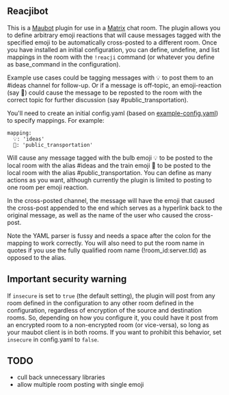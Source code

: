 ## Reacjibot
This is a [Maubot](https://github.com/maubot/maubot) plugin for use in a [Matrix](https://matrix.org/) chat room. The plugin allows you to define arbitrary emoji reactions that will cause messages tagged with the specified emoji to be automatically cross-posted to a different room. Once you have installed an initial configuration, you can define, undefine, and list mappings in the room with the `!reacji` command (or whatever you define as base_command in the configuration).

Example use cases could be tagging messages with :bulb: to post them to an #ideas channel for follow-up. Or if a message is off-topic, an emoji-reaction (say :train:) could cause the message to be reposted to the room with the correct topic for further discussion (say #public_transportation).

You'll need to create an initial config.yaml (based on [example-config.yaml](example-config.yaml)) to specify mappings. For example:
```
mapping:
  💡: 'ideas'
  🚋: 'public_transportation'
```
Will cause any message tagged with the bulb emoji :bulb: to be posted to the local room with the alias #ideas and the train emoji :train: to be posted to the local room with the alias #public_transportation. You can define as many actions as you want, although currently the plugin is limited to posting to one room per emoji reaction.

In the cross-posted channel, the message will have the emoji that caused the cross-post appended to the end which serves as a hyperlink back to the original message, as well as the name of the user who caused the cross-post.

Note the YAML parser is fussy and needs a space after the colon for the mapping to work correctly. You will also need to put the room name in quotes if you use the fully qualified room name (!room_id:server.tld) as opposed to the alias.

## Important security warning
If `insecure` is set to `true` (the default setting), the plugin will post from any room defined in the configuration to any other room defined in the configuration, regardless of encryption of the source and destination rooms. So, depending on how you configure it, you could have it post from an encrypted room to a non-encrypted room (or vice-versa), so long as your maubot client is in both rooms. If you want to prohibit this behavior, set `insecure` in config.yaml to `false`.

## TODO 

* cull back unnecessary libraries
* allow multiple room posting with single emoji
